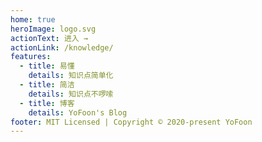 ```yaml
---
home: true
heroImage: logo.svg
actionText: 进入 →
actionLink: /knowledge/
features:
  - title: 易懂
    details: 知识点简单化
  - title: 简洁
    details: 知识点不啰嗦
  - title: 博客
    details: YoFoon's Blog
footer: MIT Licensed | Copyright © 2020-present YoFoon
---
```

